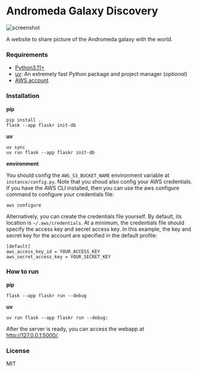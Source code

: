 # Andromeda Galaxy Discovery

![screenshot](https://github.com/user-attachments/assets/a16b563e-f584-4230-b09c-a14a860fe4ed)

A website to share picture of the Andromeda galaxy with the world.

### Requirements

- [Python3.11+](https://www.python.org/)
- [uv](https://docs.astral.sh/uv/getting-started/installation/): An extremely fast Python package and project manager (*optional*)
- [AWS account](https://aws.amazon.com)

### Installation

**pip**

```
pip install .
flask --app flaskr init-db
```

**uv**

```
uv sync
uv run flask --app flaskr init-db
```

**environment**

You should config the `AWS_S3_BUCKET_NAME` environment variable at `instance/config.py`.
Note that you shoud also config your AWS credentials. 
If you have the AWS CLI installed, then you can use the aws configure command to configure your credentials file:

```
aws configure
```

Alternatively, you can create the credentials file yourself. By default, its location is `~/.aws/credentials`. At a minimum, the credentials file should specify the access key and secret access key. In this example, the key and secret key for the account are specified in the default profile:

```
[default]
aws_access_key_id = YOUR_ACCESS_KEY
aws_secret_access_key = YOUR_SECRET_KEY
```

### How to run

**pip**

```
flask --app flaskr run --debug
```

**uv**

```
uv run flask --app flaskr run --debug:
```

After the server is ready, you can access the webapp at http://127.0.0.1:5000/.

### License

MIT
